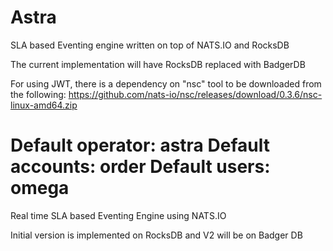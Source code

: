 # Astra

SLA based Eventing engine written on top of NATS.IO and RocksDB

The current implementation will have RocksDB replaced with BadgerDB

For using JWT, there is a dependency on "nsc" tool to be downloaded from the following:
https://github.com/nats-io/nsc/releases/download/0.3.6/nsc-linux-amd64.zip

Default operator: astra
Default accounts: order
Default users: omega
=======
Real time SLA based Eventing Engine using NATS.IO 

Initial version is implemented on RocksDB and V2 will be on Badger DB
